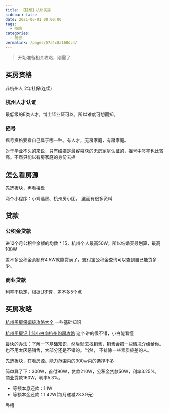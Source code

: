 ```yaml
---
title: 【随想】杭州买房
sidebar: false
date: 2021-06-01 00:00:00
tags: 
  - 随想
categories: 
  - 随想
permalink: /pages/57a4c8a168dc4/
---
```


> 开始准备相关攻略，刚需了
<!-- more -->


## 买房资格
非杭州人 2年社保(连续)
### 杭州人才认证

最低级的E类人才，博士毕业证可以，所以难度可想而知。

### 摇号
摇号资格要看自己属于哪一种。有人才，无房家庭，有房家庭。

对于毕业不久的来说，只有结婚是最容易获的无房家庭认证的，摇号中签率也比较高。不然只能以有房家庭的身份去摇
## 怎么看房源
先选板块，再看楼盘

两个小程序：小鸡选房、杭州房小团。 里面有很多资料
## 贷款

### 公积金贷款
进12个月公积金余额的均数 * 15，杭州个人最高50W，所以结婚买最划算，最高100W

差不多公积金余额有4.5W就能贷满了，支付宝公积金查询可以查到自己能贷多少。
### 商业贷款
利率不稳定，根据LRP算，差不多5个点
## 买房攻略
[杭州买房保姆级攻略大全](https://zhuanlan.zhihu.com/p/357125909) 一些基础知识

[杭州买房记 | 纯小白向杭州购房攻略](https://www.cnkirito.moe/hangzhou-buy-house/)  这个讲的很不错，小白能看懂

最快的办法：了解一下基础知识，然后就去找销售，销售会把一些情况介绍给你。也不用太厌恶销售，大部分还是不错的。当然，
不排除一些素质极差的人。

先选板块，在看房源。能力范围内的300w内的选择不多

简单算了下：300W，首付90W，贷款210W，公积金贷款50W，利率3.25%，商业贷款160W，利率5.3%。
- 等额本息还款：1.1W
- 等额本金还款：1.42W(每月递减23.39元)

卧槽